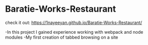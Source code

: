 # Baratie-Works-Restaurant
check it out: https://1nayeeyan.github.io/Baratie-Works-Restaurant/


-In this project I gained experience working with webpack and node modules
-My first creation of tabbed browsing on a site
